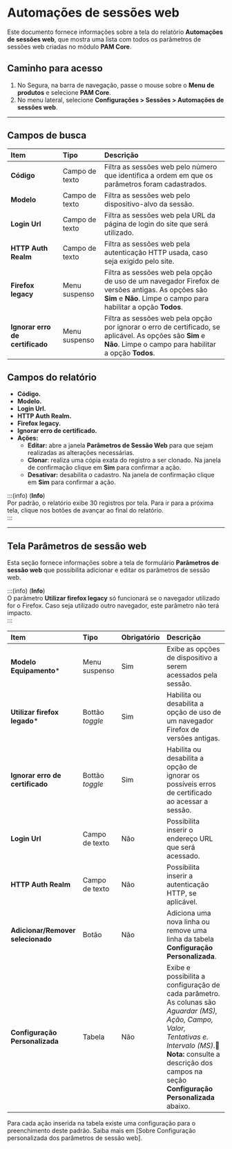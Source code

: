 # Automações de sessões web

Este documento fornece informações sobre a tela do relatório **Automações de sessões web**, que mostra uma lista com todos os parâmetros de sessões web criadas no módulo **PAM Core**.

## Caminho para acesso

1. No Segura, na barra de navegação, passe o mouse sobre o **Menu de produtos** e selecione **PAM Core**.  
2. No menu lateral, selecione **Configurações > Sessões > Automações de sessões web**.

---
## Campos de busca

| Item | Tipo | Descrição |
| :---- | :---- | :---- |
| **Código** | Campo de texto | Filtra as sessões web pelo número que identifica a ordem em que os parâmetros foram cadastrados. |
| **Modelo** | Campo de texto | Filtra as sessões web pelo dispositivo-alvo da sessão. |
| **Login Url** | Campo de texto | Filtra as sessões web pela URL da página de login do site que será utilizado. |
| **HTTP Auth Realm** | Campo de texto | Filtra as sessões web pela autenticação HTTP usada, caso seja exigido pelo site. |
| **Firefox legacy** | Menu suspenso | Filtra as sessões web pela opção de uso de um navegador Firefox de versões antigas. As opções são **Sim** e **Não**. Limpe o campo para habilitar a opção **Todos**. |
| **Ignorar erro de certificado** | Menu suspenso | Filtra as sessões web pela opção por ignorar o erro de certificado, se aplicável. As opções são **Sim** e **Não**. Limpe o campo para habilitar a opção **Todos**. |

## Campos do relatório

* **Código.**  
* **Modelo.**  
* **Login Url.**  
* **HTTP Auth Realm.**  
* **Firefox legacy.**  
* **Ignorar erro de certificado.**  
* **Ações:**  
  * **Editar:** abre a janela **Parâmetros de Sessão Web** para que sejam realizadas as alterações necessárias.  
  * **Clonar**: realiza uma cópia exata do registro a ser clonado. Na janela de confirmação clique em **Sim** para confirmar a ação.  
  * **Desativar:** desabilita o cadastro. Na janela de confirmação clique em **Sim** para confirmar a ação.

:::(info) (**Info**)  
Por padrão, o relatório exibe 30 registros por tela. Para ir para a próxima tela, clique nos botões de avançar ao final do relatório.  
:::

---
## Tela Parâmetros de sessão web

Esta seção fornece informações sobre a tela de formulário **Parâmetros de sessão web** que possibilita adicionar e editar os parâmetros de sessão web.

:::(info) (**Info**)  
O parâmetro **Utilizar firefox legacy** só funcionará se o navegador utilizado for o Firefox. Caso seja utilizado outro navegador, este parâmetro não terá impacto.  
:::

| Item | Tipo | Obrigatório | Descrição |
| :---- | :---- | :---- | :---- |
| **Modelo Equipamento*** | Menu suspenso | Sim | Exibe as opções de dispositivo a serem acessados pela sessão. |
| **Utilizar firefox legado*** | Bottão *toggle* | Sim | Habilita ou desabilita a opção de uso de um navegador Firefox de versões antigas. |
| **Ignorar erro de certificado** | Bottão *toggle* | Sim | Habilita ou desabilita a opção de ignorar os possíveis erros de certificado ao acessar a sessão. |
| **Login Url** | Campo de texto | Não | Possibilita inserir o endereço URL que será acessado. |
| **HTTP Auth Realm** | Campo de texto | Não | Possibilita inserir a autenticação HTTP, se aplicável. |
| **Adicionar/Remover selecionado** | Botão | Não | Adiciona uma nova linha ou remove uma linha da tabela **Configuração Personalizada**. |
| **Configuração Personalizada** | Tabela | Não | Exibe e possibilita a configuração de cada parâmetro. As colunas são *Aguardar (MS), Ação, Campo, Valor, Tentativas e. Intervalo (MS)*. **Nota:** consulte a descrição dos campos na seção **Configuração Personalizada** abaixo. |

Para cada ação inserida na tabela existe uma configuração para o preenchimento deste padrão. Saiba mais em [Sobre Configuração personalizada dos parâmetros de sessão web].